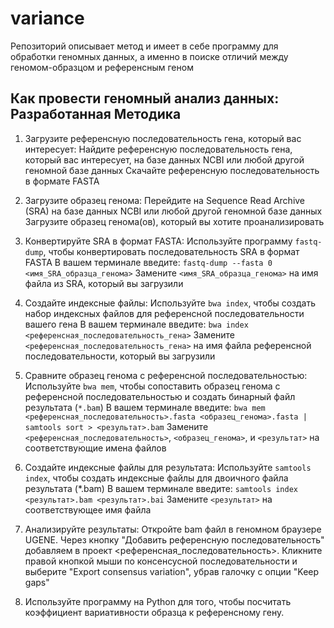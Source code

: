 # variance
Репозиторий описывает метод и имеет в себе программу для обработки геномных данных, а именно в поиске отличий между геномом-образцом и референсным геном


## Как провести геномный анализ данных: Разработанная Методика

1) Загрузите референсную последовательность гена, который вас интересует:
    Найдите референсную последовательность гена, который вас интересует, на базе данных NCBI или любой другой геномной базе данных
    Скачайте референсную последовательность в формате FASTA

2) Загрузите образец генома:
    Перейдите на Sequence Read Archive (SRA) на базе данных NCBI или любой другой геномной базе данных
    Загрузите образец генома(ов), который вы хотите проанализировать

3) Конвертируйте SRA в формат FASTA:
    Используйте программу ```fastq-dump```, чтобы конвертировать последовательность SRA в формат FASTA
    В вашем терминале введите: ```fastq-dump --fasta 0 <имя_SRA_образца_генома>```
    Замените ```<имя_SRA_образца_генома>``` на имя файла из SRA, который вы загрузили

4) Создайте индексные файлы:
    Используйте ```bwa index```, чтобы создать набор индексных файлов для референсной последовательности вашего гена
    В вашем терминале введите: ```bwa index <референсная_последовательность_гена>```
    Замените ```<референсная_последовательность_гена>``` на имя файла референсной последовательности, который вы загрузили

5) Сравните образец генома с референсной последовательностью:
    Используйте ```bwa mem```, чтобы сопоставить образец генома с референсной последовательностью и создать бинарный файл результата (```*.bam```)
    В вашем терминале введите: ```bwa mem <референсная_последовательность>.fasta <образец_генома>.fasta | samtools sort > <результат>.bam```
    Замените ```<референсная_последовательность>```, ```<образец_генома>```, и ```<результат>``` на соответствующие имена файлов

6) Создайте индексные файлы для результата:
    Используйте ```samtools index```, чтобы создать индексные файлы для двоичного файла результата (*.bam)
    В вашем терминале введите: ```samtools index <результат>.bam <результат>.bai```
    Замените ```<результат>``` на соответствующее имя файла

7) Анализируйте результаты:
    Откройте bam файл в геномном браузере UGENE.
    Через кнопку "Добавить референсную последовательность" добавляем в проект <референсная_последовательность>.
    Кликните правой кнопкой мыши по консенсусной последовательности и выберите "Export consensus variation", убрав галочку с опции "Keep gaps"

8) Используйте программу на Python для того, чтобы посчитать коэффициент вариативности образца к референсному гену.


```

```

